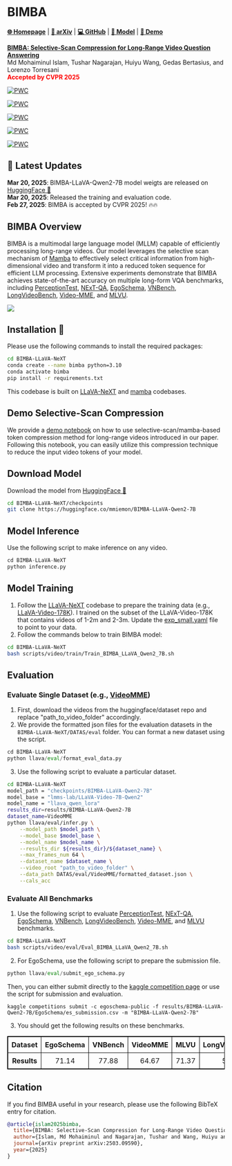 # BIMBA

[**🌐 Homepage**](https://sites.google.com/view/bimba-mllm) | [**📖 arXiv**](https://arxiv.org/abs/2503.09590) | [**💻 GitHub**](https://github.com/md-mohaiminul/BIMBA) | [**🤗 Model**](https://huggingface.co/mmiemon/BIMBA-LLaVA-Qwen2-7B) | [**🌟 Demo**](BIMBA-LLaVA-NeXT/demo_selective_scan_compression.ipynb)

[**BIMBA: Selective-Scan Compression for Long-Range Video Question Answering**](https://arxiv.org/abs/2503.09590)\
Md Mohaiminul Islam, Tushar Nagarajan, Huiyu Wang, Gedas Bertasius, and Lorenzo Torresani\
<span style="color:red">**Accepted by CVPR 2025**</span>

[![PWC](https://img.shields.io/endpoint.svg?url=https://paperswithcode.com/badge/bimba-selective-scan-compression-for-long/zero-shot-video-question-answer-on-egoschema-1)](https://paperswithcode.com/sota/zero-shot-video-question-answer-on-egoschema-1?p=bimba-selective-scan-compression-for-long)

[![PWC](https://img.shields.io/endpoint.svg?url=https://paperswithcode.com/badge/bimba-selective-scan-compression-for-long/zero-shot-video-question-answer-on-vnbench)](https://paperswithcode.com/sota/zero-shot-video-question-answer-on-vnbench?p=bimba-selective-scan-compression-for-long)

[![PWC](https://img.shields.io/endpoint.svg?url=https://paperswithcode.com/badge/bimba-selective-scan-compression-for-long/video-question-answering-on-perception-test)](https://paperswithcode.com/sota/video-question-answering-on-perception-test?p=bimba-selective-scan-compression-for-long)

[![PWC](https://img.shields.io/endpoint.svg?url=https://paperswithcode.com/badge/bimba-selective-scan-compression-for-long/video-question-answering-on-next-qa)](https://paperswithcode.com/sota/video-question-answering-on-next-qa?p=bimba-selective-scan-compression-for-long)

[![PWC](https://img.shields.io/endpoint.svg?url=https://paperswithcode.com/badge/bimba-selective-scan-compression-for-long/zero-shot-video-question-answer-on-video-mme-1)](https://paperswithcode.com/sota/zero-shot-video-question-answer-on-video-mme-1?p=bimba-selective-scan-compression-for-long)

## 📢 Latest Updates

**Mar 20, 2025**: BIMBA-LLaVA-Qwen2-7B model weigts are released on [HuggingFace 🤗](https://huggingface.co/mmiemon/BIMBA-LLaVA-Qwen2-7B) \
**Mar 20, 2025**: Released the training and evaluation code.\
**Feb 27, 2025**: BIMBA is accepted by CVPR 2025! 🔥🔥


## BIMBA Overview

BIMBA is a multimodal large language model (MLLM) capable of efficiently processing long-range videos. Our model leverages the selective scan mechanism of [Mamba](https://arxiv.org/abs/2312.00752) to effectively select critical information from high-dimensional video and transform it into a reduced token sequence for efficient LLM processing. Extensive experiments demonstrate that BIMBA  achieves state-of-the-art accuracy on multiple long-form VQA benchmarks, including [PerceptionTest](https://arxiv.org/abs/2305.13786), [NExT-QA](https://arxiv.org/abs/2105.08276), [EgoSchema](https://arxiv.org/abs/2308.09126), [VNBench](https://arxiv.org/abs/2406.09367), [LongVideoBench](https://arxiv.org/abs/2407.15754), [Video-MME](https://arxiv.org/abs/2405.21075), and [MLVU](https://arxiv.org/abs/2406.04264). 

<img src="BIMBA-LLaVA-NeXT/assets/model.png"> 

## Installation 🔧
Please use the following commands to install the required packages:
```bash
cd BIMBA-LLaVA-NeXT
conda create --name bimba python=3.10
conda activate bimba
pip install -r requirements.txt
```
This codebase is built on [LLaVA-NeXT](https://github.com/LLaVA-VL/LLaVA-NeXT) and [mamba](https://github.com/state-spaces/mamba) codebases.

## Demo Selective-Scan Compression
We provide a [demo notebook](BIMBA-LLaVA-NeXT/demo_selective_scan_compression.ipynb) on how to use selective-scan/mamba-based token compression method for long-range videos introduced in our paper. Following this notebook, you can easily utilize this compression technique to reduce the input video tokens of your model.


## Download Model
Download the model from [HuggingFace 🤗](https://huggingface.co/mmiemon/BIMBA-LLaVA-Qwen2-7B)
```bash
cd BIMBA-LLaVA-NeXT/checkpoints
git clone https://huggingface.co/mmiemon/BIMBA-LLaVA-Qwen2-7B
```

## Model Inference
Use the following script to make inference on any video.
```python
cd BIMBA-LLaVA-NeXT
python inference.py
```

## Model Training
1. Follow the [LLaVA-NeXT](https://github.com/LLaVA-VL/LLaVA-NeXT/blob/main/docs/LLaVA_Video_1003.md) codebase to prepare the training data (e.g., [LLaVA-Video-178K](https://huggingface.co/datasets/lmms-lab/LLaVA-Video-178K)). I trained on the subset of the LLaVA-Video-178K that contains videos of 1-2m and 2-3m. 
Update the [exp_small.yaml](BIMBA-LLaVA-NeXT/scripts/video/train/exp_small.yaml) file to point to your data.
2. Follow the commands below to train BIMBA model:
```bash
cd BIMBA-LLaVA-NeXT
bash scripts/video/train/Train_BIMBA_LLaVA_Qwen2_7B.sh
```

## Evaluation

### Evaluate Single Dataset (e.g., [VideoMME](https://huggingface.co/datasets/lmms-lab/Video-MME))

1. First, download the videos from the huggingface/dataset repo and replace "path_to_video_folder" accordingly.
2. We provide the formatted json files for the evaluation datasets in the `BIMBA-LLaVA-NeXT/DATAS/eval` folder. You can format a new dataset using the script.  
```python
cd BIMBA-LLaVA-NeXT
python llava/eval/format_eval_data.py
```
3. Use the following script to evaluate a particular dataset.
```bash
cd BIMBA-LLaVA-NeXT
model_path = "checkpoints/BIMBA-LLaVA-Qwen2-7B"
model_base = "lmms-lab/LLaVA-Video-7B-Qwen2"
model_name = "llava_qwen_lora"
results_dir=results/BIMBA-LLaVA-Qwen2-7B
dataset_name=VideoMME
python llava/eval/infer.py \
    --model_path $model_path \
    --model_base $model_base \
    --model_name $model_name \
    --results_dir ${results_dir}/${dataset_name} \
    --max_frames_num 64 \
    --dataset_name $dataset_name \
    --video_root "path_to_video_folder" \
    --data_path DATAS/eval/VideoMME/formatted_dataset.json \
    --cals_acc
```

### Evaluate All Benchmarks

1. Use the following script to evaluate [PerceptionTest](https://arxiv.org/abs/2305.13786), [NExT-QA](https://arxiv.org/abs/2105.08276), [EgoSchema](https://arxiv.org/abs/2308.09126), [VNBench](https://arxiv.org/abs/2406.09367), [LongVideoBench](https://arxiv.org/abs/2407.15754), [Video-MME](https://arxiv.org/abs/2405.21075), and [MLVU](https://arxiv.org/abs/2406.04264)  benchmarks.
```bash
cd BIMBA-LLaVA-NeXT
bash scripts/video/eval/Eval_BIMBA_LLaVA_Qwen2_7B.sh
```

2. For EgoSchema, use the following script to prepare the submission file.
```python
python llava/eval/submit_ego_schema.py
```
Then, you can either submit directly to the [kaggle competition page](https://www.kaggle.com/competitions/egoschema-public/overview) or use the script for submission and evaluation.
```
kaggle competitions submit -c egoschema-public -f results/BIMBA-LLaVA-Qwen2-7B/EgoSchema/es_submission.csv -m "BIMBA-LLaVA-Qwen2-7B"
```

3. You should get the following results on these benchmarks.

<!-- |               | EgoSchema | VNBench | VideoMME | MLVU | LongVideoBench | NextQA | PerceptionTest |
|:------------:|:--------:|:------:|:--------:|:----:|:--------------:|:------:|:--------------:|
| **Results**  |   71.14   |  77.88  |   64.67   | 71.37 |     59.46      |  83.73  |      68.51      | -->

<table style="border: 1px solid black; border-collapse: collapse;">
  <tr>
    <th style="border: 1px solid black; padding: 8px;">Dataset</th>
    <th style="border: 1px solid black; padding: 8px;">EgoSchema</th>
    <th style="border: 1px solid black; padding: 8px;">VNBench</th>
    <th style="border: 1px solid black; padding: 8px;">VideoMME</th>
    <th style="border: 1px solid black; padding: 8px;">MLVU</th>
    <th style="border: 1px solid black; padding: 8px;">LongVideoBench</th>
    <th style="border: 1px solid black; padding: 8px;">NextQA</th>
    <th style="border: 1px solid black; padding: 8px;">PerceptionTest</th>
  </tr>
  <tr>
    <th style="border: 1px solid black; padding: 8px;">Results</th>
    <td style="border: 1px solid black; padding: 8px; text-align: center;">71.14</td>
    <td style="border: 1px solid black; padding: 8px; text-align: center;">77.88</td>
    <td style="border: 1px solid black; padding: 8px; text-align: center;">64.67</td>
    <td style="border: 1px solid black; padding: 8px; text-align: center;">71.37</td>
    <td style="border: 1px solid black; padding: 8px; text-align: center;">59.46</td>
    <td style="border: 1px solid black; padding: 8px; text-align: center;">83.73</td>
    <td style="border: 1px solid black; padding: 8px; text-align: center;">68.51</td>
  </tr>
</table>




## Citation
If you find BIMBA useful in your research, please use the following BibTeX entry for citation.
```BibTeX
@article{islam2025bimba,
  title={BIMBA: Selective-Scan Compression for Long-Range Video Question Answering},
  author={Islam, Md Mohaiminul and Nagarajan, Tushar and Wang, Huiyu and Bertasius, Gedas and Torresani, Lorenzo},
  journal={arXiv preprint arXiv:2503.09590},
  year={2025}
}
```